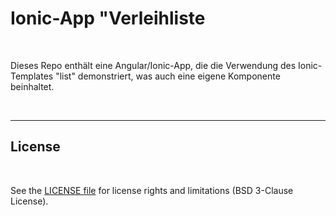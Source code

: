 # Ionic-App "Verleihliste #

<br>

Dieses Repo enthält eine Angular/Ionic-App, die die Verwendung des Ionic-Templates "list" demonstriert,
was auch eine eigene Komponente beinhaltet.

<br>

----

## License ##

<br>

See the [LICENSE file](LICENSE.md) for license rights and limitations (BSD 3-Clause License).

<br>
